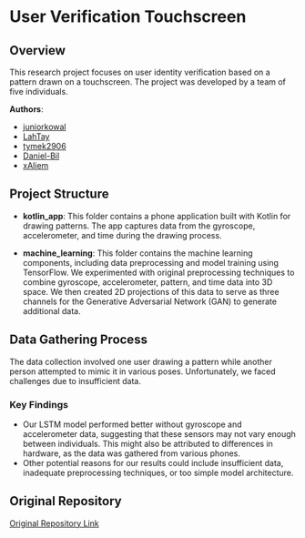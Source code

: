 # User Verification Touchscreen

## Overview
This research project focuses on user identity verification based on a pattern drawn on a touchscreen. The project was developed by a team of five individuals.

**Authors**:
- [juniorkowal](https://github.com/juniorkowal)
- [LahTay](https://github.com/LahTay)
- [tymek2906](https://github.com/tymek2906)
- [Daniel-Bil](https://github.com/Daniel-Bil)
- [xAliem](https://github.com/xAliem)

## Project Structure
- **kotlin_app**: This folder contains a phone application built with Kotlin for drawing patterns. The app captures data from the gyroscope, accelerometer, and time during the drawing process.
  
- **machine_learning**: This folder contains the machine learning components, including data preprocessing and model training using TensorFlow. We experimented with original preprocessing techniques to combine gyroscope, accelerometer, pattern, and time data into 3D space. We then created 2D projections of this data to serve as three channels for the Generative Adversarial Network (GAN) to generate additional data.

## Data Gathering Process
The data collection involved one user drawing a pattern while another person attempted to mimic it in various poses. Unfortunately, we faced challenges due to insufficient data.

### Key Findings
- Our LSTM model performed better without gyroscope and accelerometer data, suggesting that these sensors may not vary enough between individuals. This might also be attributed to differences in hardware, as the data was gathered from various phones.
- Other potential reasons for our results could include insufficient data, inadequate preprocessing techniques, or too simple model architecture.

## Original Repository
[Original Repository Link](https://github.com/LahTay/user-verification-touchscreen)
